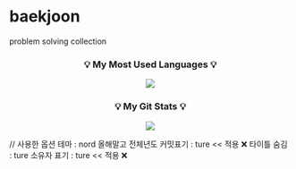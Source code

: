 # baekjoon
<P class = "expl">problem solving collection</P>
<h3 align="center">💡 My Most Used Languages 💡</h3>
<p align="center">
  <a href="https://github.com/${taegyeong0225}">
    <img align="center" src="https://github-readme-stats.vercel.app/api/top-langs/?username=${taegyeong0225}&layout=compact&show_icons=${아이콘 보여줄지}&show_owner=${소유자 표기}&hide_title=${타이틀 가리기}&theme=${테마}&hide=${c++}" />
  </a>
</p>
<h3 align="center">💡 My Git Stats 💡</h3>
<p align="center">
  <a href="https://github.com/${taegyeong0225}">
    <img align="center" src="https://github-readme-stats.vercel.app/api?username=${taegyeong0225}&hide=${가릴항목}&hide_title=${타이틀숨김}&show_icons=${깃아이콘표시}&include_all_commits=${올해말고 전체년도 커밋표기}&theme=${테마}" />
  </a>
</p>

// 사용한 옵션
테마 : nord
올해말고 전체년도 커밋표기 : ture << 적용 ❌ 
타이틀 숨김 : ture
소유자 표기 : ture << 적용 ❌

